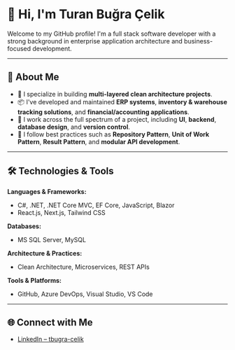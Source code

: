 # 👋 Hi, I'm Turan Buğra Çelik

Welcome to my GitHub profile! I'm a full stack software developer with a strong background in enterprise application architecture and business-focused development.

---

## 🚀 About Me

- 🧩 I specialize in building **multi-layered clean architecture projects**.
- 📦 I've developed and maintained **ERP systems**, **inventory & warehouse tracking solutions**, and **financial/accounting applications**.
- 🔧 I work across the full spectrum of a project, including **UI**, **backend**, **database design**, and **version control**.
- 🔄 I follow best practices such as **Repository Pattern**, **Unit of Work Pattern**, **Result Pattern**, and **modular API development**.

---

## 🛠️ Technologies & Tools

**Languages & Frameworks:**
- C#, .NET, .NET Core MVC, EF Core, JavaScript, Blazor  
- React.js, Next.js, Tailwind CSS

**Databases:**
- MS SQL Server, MySQL

**Architecture & Practices:**
- Clean Architecture, Microservices, REST APIs

**Tools & Platforms:**
- GitHub, Azure DevOps, Visual Studio, VS Code

---

## 🌐 Connect with Me

- [LinkedIn – tbugra-celik](https://www.linkedin.com/in/tbugra-celik/)
